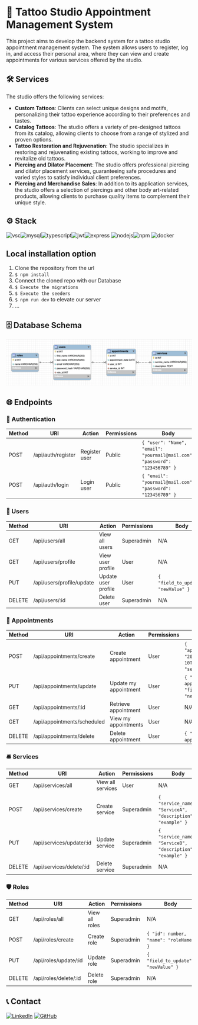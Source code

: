 # 🏢 Tattoo Studio Appointment Management System

This project aims to develop the backend system for a tattoo studio appointment management system. The system allows users to register, log in, and access their personal area, where they can view and create appointments for various services offered by the studio.

## 🛠️ Services

The studio offers the following services:

- **Custom Tattoos**: Clients can select unique designs and motifs, personalizing their tattoo experience according to their preferences and tastes.
- **Catalog Tattoos**: The studio offers a variety of pre-designed tattoos from its catalog, allowing clients to choose from a range of stylized and proven options.
- **Tattoo Restoration and Rejuvenation**: The studio specializes in restoring and rejuvenating existing tattoos, working to improve and revitalize old tattoos.
- **Piercing and Dilator Placement**: The studio offers professional piercing and dilator placement services, guaranteeing safe procedures and varied styles to satisfy individual client preferences.
- **Piercing and Merchandise Sales**: In addition to its application services, the studio offers a selection of piercings and other body art-related products, allowing clients to purchase quality items to complement their unique style.

## ⚙️ Stack

<img alt="vsc" src="https://img.shields.io/badge/VSCode-0078D4?style=for-the-badge&logo=visual%20studio%20code&logoColor=white"><img alt="mysql" src="https://img.shields.io/badge/MySQL-005C84?style=for-the-badge&logo=mysql&logoColor=white"><img alt="typescript" src="https://img.shields.io/badge/TypeScript-007ACC?style=for-the-badge&logo=typescript&logoColor=white"><img alt="jwt" src="https://img.shields.io/badge/JWT-000000?style=for-the-badge&logo=JSON%20web%20tokens&logoColor=white"><img alt= "express" src="https://img.shields.io/badge/Express%20js-000000?style=for-the-badge&logo=express&logoColor=white"> <img alt="nodejs" src="https://img.shields.io/badge/Node%20js-339933?style=for-the-badge&logo=nodedotjs&logoColor=white"><img alt="npm" src="https://img.shields.io/badge/npm-CB3837?style=for-the-badge&logo=npm&logoColor=white"> <img alt="docker" src="https://img.shields.io/badge/Docker-2CA5E0?style=for-the-badge&logo=docker&logoColor=white">

## Local installation option

1. Clone the repository from the url
2. `$ npm install`
3. Connect the cloned repo with our Database
4. `$ Execute the migrations`
5. `$ Execute the seeders`
6. `$ npm run dev` to elevate our server
7. ...

## 🗄️ Database Schema

<img src="./img/DB_Schema.png">

## 🌐 Endpoints

### 🔑 Authentication
| Method | URI                    | Action           | Permissions | Body                                            |
|--------|------------------------|------------------|-------------|-------------------------------------------------|
| POST   | /api/auth/register     | Register user    | Public      | `{ "user": "Name", "email": "yourmail@mail.com", "password": "123456789" }` |
| POST   | /api/auth/login        | Login user       | Public      | `{ "email": "yourmail@mail.com", "password": "123456789" }`                |

### 👥 Users
| Method | URI                               | Action              | Permissions | Body                                            |
|--------|-----------------------------------|---------------------|-------------|-------------------------------------------------|
| GET    | /api/users/all                    | View all users      | Superadmin  | N/A                                             |
| GET    | /api/users/profile                | View user profile   | User        | N/A                                             |
| PUT    | /api/users/profile/update         | Update user profile | User        | `{ "field_to_update": "newValue" }`             |
| DELETE | /api/users/:id                    | Delete user         | Superadmin  | N/A                                             |

### 📅 Appointments
| Method | URI                              | Action                | Permissions | Body                                            |
|--------|----------------------------------|-----------------------|-------------|-------------------------------------------------|
| POST   | /api/appointments/create         | Create appointment    | User        | `{ "appointment_date": "2024-07-10T15:30:00Z", "service_id": 2 }` |
| PUT    | /api/appointments/update         | Update my appointment | User        | `{ "id": appointmentId, "fieldToUpdate": "newValue" }` |
| GET    | /api/appointments/:id            | Retrieve appointment  | User        | N/A                                             |
| GET    | /api/appointments/scheduled      | View my appointments  | User        | N/A                                             |
| DELETE | /api/appointments/delete         | Delete appointment    | User        | `{ "id": appointmentId }`                       |

### 🛎️ Services
| Method | URI                        | Action            | Permissions | Body                                            |
|--------|----------------------------|-------------------|-------------|-------------------------------------------------|
| GET    | /api/services/all          | View all services | User        | N/A                                             |
| POST   | /api/services/create       | Create service    | Superadmin  | `{ "service_name": "ServiceA", "description": "example" }` |
| PUT    | /api/services/update/:id   | Update service    | Superadmin  | `{ "service_name": "ServiceB", "description": "example" }` |
| DELETE | /api/services/delete/:id   | Delete service    | Superadmin  | N/A                                             |

### 🛡️ Roles
| Method | URI                         | Action         | Permissions | Body                                            |
|--------|-----------------------------|----------------|-------------|-------------------------------------------------|
| GET    | /api/roles/all              | View all roles | Superadmin  | N/A                                             |
| POST   | /api/roles/create           | Create role    | Superadmin  | `{ "id": number, "name": "roleName" }`          |
| PUT    | /api/roles/update/:id       | Update role    | Superadmin  | `{ "field_to_update": "newValue" }`             |
| DELETE | /api/roles/delete/:id       | Delete role    | Superadmin  | N/A                                             |

## 📞 Contact

<a href=https://www.linkedin.com/in/morena-peralta-almada target="blank">![LinkedIn](https://img.shields.io/badge/LinkedIn-0077B5?style=for-the-badge&logo=linkedin&logoColor=white)</a> <a href=https://www.github.com/More-Pe target="blank">![GitHub](https://img.shields.io/badge/GitHub-100000?style=for-the-badge&logo=github&logoColor=white)</a>
